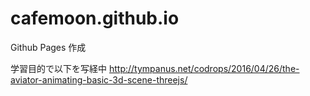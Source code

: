 # cafemoon.github.io
Github Pages 作成

学習目的で以下を写経中
http://tympanus.net/codrops/2016/04/26/the-aviator-animating-basic-3d-scene-threejs/
